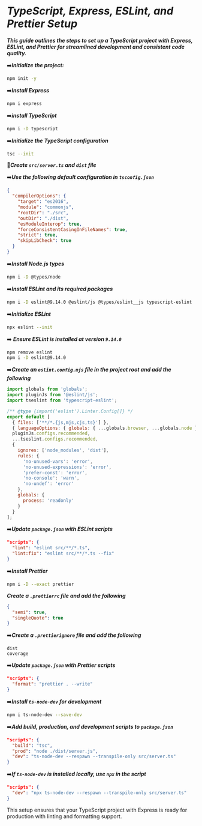 
# ***TypeScript, Express, ESLint, and Prettier Setup***

***This guide outlines the steps to set up a TypeScript project with Express, ESLint, and Prettier for streamlined development and consistent code quality.***

➡️***Initialize the project:***

   ```bash
   npm init -y
   ```

➡️***Install Express***
   ```bash
   npm i express
   ```

➡️***install TypeScript***

   ```bash
   npm i -D typescript
   ```


➡️***Initialize the TypeScript configuration***
   ```bash
   tsc --init
   ```
📂***Create `src/server.ts` and `dist` file***

➡️***Use the following default configuration in `tsconfig.json`***

   ```json
   {
     "compilerOptions": {
       "target": "es2016",
       "module": "commonjs",
       "rootDir": "./src",
       "outDir": "./dist",
       "esModuleInterop": true,
       "forceConsistentCasingInFileNames": true,
       "strict": true,
       "skipLibCheck": true
     }
   }
   ```

➡️***Install Node.js types***
 
   ```bash
   npm i -D @types/node
   ```

➡️***Install ESLint and its required packages***
   ```bash
   npm i -D eslint@9.14.0 @eslint/js @types/eslint__js typescript-eslint
   ```

➡️***Initialize ESLint***
   ```bash
   npx eslint --init
   ```

➡️ ***Ensure ESLint is installed at version `9.14.0`***
   ```bash
   npm remove eslint
   npm i -D eslint@9.14.0
   ```

➡️***Create an `eslint.config.mjs` file in the project root and add the following***

   ```javascript
   import globals from 'globals';
   import pluginJs from '@eslint/js';
   import tseslint from 'typescript-eslint';

   /** @type {import('eslint').Linter.Config[]} */
   export default [
     { files: ['**/*.{js,mjs,cjs,ts}'] },
     { languageOptions: { globals: { ...globals.browser, ...globals.node } } },
     pluginJs.configs.recommended,
     ...tseslint.configs.recommended,
     {
       ignores: ['node_modules', 'dist'],
       rules: {
         'no-unused-vars': 'error',
         'no-unused-expressions': 'error',
         'prefer-const': 'error',
         'no-console': 'warn',
         'no-undef': 'error'
       },
       globals: {
         process: 'readonly'
       }
     }
   ];
   ```

➡️***Update `package.json` with ESLint scripts***
   ```json
   "scripts": {
     "lint": "eslint src/**/*.ts",
     "lint:fix": "eslint src/**/*.ts --fix"
   }
   ```


➡️***Install Prettier***
   ```bash
   npm i -D --exact prettier
   ```

***Create a `.prettierrc` file and add the following***
   ```json
   {
     "semi": true,
     "singleQuote": true
   }
   ```

➡️***Create a `.prettierignore` file and add the following***
   ```
   dist
   coverage
   ```

➡️***Update `package.json` with Prettier scripts***
   ```json
   "scripts": {
     "format": "prettier . --write"
   }
   ```





➡️***Install `ts-node-dev` for development***
   ```bash
   npm i ts-node-dev --save-dev
   ```

➡️***Add build, production, and development scripts to `package.json`***
   ```json
   "scripts": {
     "build": "tsc",
     "prod": "node ./dist/server.js",
     "dev": "ts-node-dev --respawn --transpile-only src/server.ts"
   }
   ```

➡️***If `ts-node-dev` is installed locally, use `npx` in the script***
   ```json
   "scripts": {
     "dev": "npx ts-node-dev --respawn --transpile-only src/server.ts"
   }
   ```


This setup ensures that your TypeScript project with Express is ready for production with linting and formatting support.
